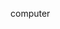 computer


<!---
CrossWayIstaken/CrossWayIstaken is a ✨ special ✨ repository because its `README.md` (this file) appears on your GitHub profile.
You can click the Preview link to take a look at your changes.
--->
